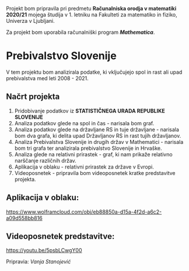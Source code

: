 Projekt bom pripravila pri predmetu **Računalniska orodja v matematiki 2020/21** mojega študija v 1. letniku
na Fakulteti za matematiko in fiziko, Univerza v Ljubljani.

Za projekt bom uporabila računalniški program ***Mathematica***.

# Prebivalstvo Slovenije

V tem projektu bom analizirala podatke, ki vključujejo spol in rast ali upad prebivalstva med leti 2008 - 2021. 

## Načrt projekta
1. Pridobivanje podatkov iz **STATISTIČNEGA URADA REPUBLIKE SLOVENIJE**
2. Analiza podatkov glede na spol in čas - narisala bom graf.
3. Analiza podatkov glede na državljane RS in tuje državljane - narisala bom dva grafa, ki delita upad Državljanov RS in rast tujih državljanov.
4. Analiza Prebivalstva Slovenije in drugih držav v Mathematici - narisala bom tri grafa ter analizirala prebivalstvo Slovenije in Hrvaške.
5. Analiza glede na relativni prirastek - graf, ki nam prikaže relativno narščanje različnih držav.
6. Aplikacija v oblaku - relativni prirastek za države v Evropi.
7. Videoposnetek - pripravila bom videoposnetek kratke predstavitve projekta.

## Aplikacija v oblaku:
https://www.wolframcloud.com/obj/eb88850a-d15a-4f2d-a6c2-a09d558bb816

## Videoposnetek predstavitve:
https://youtu.be/5psbLCwgY00
 
Pripravia: *Vanja Stanojević*
